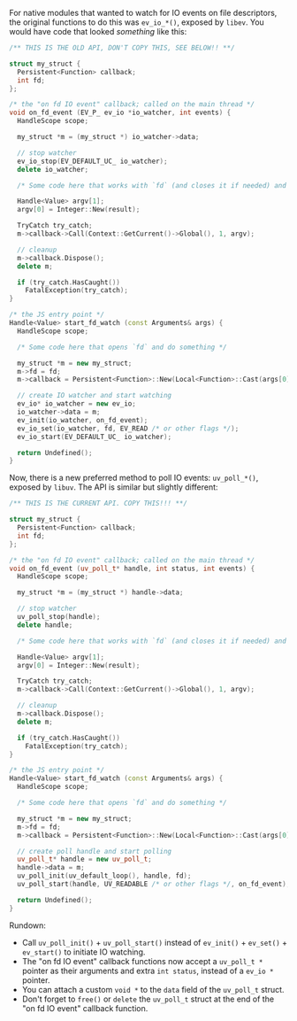 For native modules that wanted to watch for IO events on file descriptors, the original functions to do this was `ev_io_*()`, exposed by `libev`. You would have code that looked _something_ like this:

``` c++
/** THIS IS THE OLD API, DON'T COPY THIS, SEE BELOW!! **/

struct my_struct {
  Persistent<Function> callback;
  int fd;
};

/* the "on fd IO event" callback; called on the main thread */
void on_fd_event (EV_P_ ev_io *io_watcher, int events) {
  HandleScope scope;

  my_struct *m = (my_struct *) io_watcher->data;

  // stop watcher
  ev_io_stop(EV_DEFAULT_UC_ io_watcher);
  delete io_watcher;

  /* Some code here that works with `fd` (and closes it if needed) and produces `Handle<Value> result` */

  Handle<Value> argv[1];
  argv[0] = Integer::New(result);

  TryCatch try_catch;
  m->callback->Call(Context::GetCurrent()->Global(), 1, argv);

  // cleanup
  m->callback.Dispose();
  delete m;

  if (try_catch.HasCaught())
    FatalException(try_catch);
}

/* the JS entry point */
Handle<Value> start_fd_watch (const Arguments& args) {
  HandleScope scope;

  /* Some code here that opens `fd` and do something */

  my_struct *m = new my_struct;
  m->fd = fd;
  m->callback = Persistent<Function>::New(Local<Function>::Cast(args[0]));

  // create IO watcher and start watching
  ev_io* io_watcher = new ev_io;
  io_watcher->data = m;
  ev_init(io_watcher, on_fd_event);
  ev_io_set(io_watcher, fd, EV_READ /* or other flags */);
  ev_io_start(EV_DEFAULT_UC_ io_watcher);

  return Undefined();
}
```

Now, there is a new preferred method to poll IO events: `uv_poll_*()`, exposed by `libuv`. The API is similar but slightly different:

``` c++
/** THIS IS THE CURRENT API. COPY THIS!!! **/

struct my_struct {
  Persistent<Function> callback;
  int fd;
};

/* the "on fd IO event" callback; called on the main thread */
void on_fd_event (uv_poll_t* handle, int status, int events) {
  HandleScope scope;

  my_struct *m = (my_struct *) handle->data;

  // stop watcher
  uv_poll_stop(handle);
  delete handle;

  /* Some code here that works with `fd` (and closes it if needed) and produces `Handle<Value> result` */

  Handle<Value> argv[1];
  argv[0] = Integer::New(result);

  TryCatch try_catch;
  m->callback->Call(Context::GetCurrent()->Global(), 1, argv);

  // cleanup
  m->callback.Dispose();
  delete m;

  if (try_catch.HasCaught())
    FatalException(try_catch);
}

/* the JS entry point */
Handle<Value> start_fd_watch (const Arguments& args) {
  HandleScope scope;

  /* Some code here that opens `fd` and do something */

  my_struct *m = new my_struct;
  m->fd = fd;
  m->callback = Persistent<Function>::New(Local<Function>::Cast(args[0]));

  // create poll handle and start polling
  uv_poll_t* handle = new uv_poll_t;
  handle->data = m;
  uv_poll_init(uv_default_loop(), handle, fd);
  uv_poll_start(handle, UV_READABLE /* or other flags */, on_fd_event);

  return Undefined();
}
```

Rundown:

  * Call `uv_poll_init()` + `uv_poll_start()` instead of `ev_init()` + `ev_set()` + `ev_start()` to initiate IO watching.
  * The "on fd IO event" callback functions now accept a `uv_poll_t *` pointer as their arguments and extra `int status`, instead of a `ev_io *` pointer.
  * You can attach a custom `void *` to the `data` field of the `uv_poll_t` struct.
  * Don't forget to `free()` or `delete` the `uv_poll_t` struct at the end of the "on fd IO event" callback function.